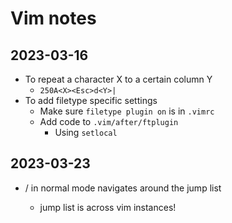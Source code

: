 # Vim notes

## 2023-03-16
- To repeat a character X to a certain column Y
  - `250A<X><Esc>d<Y>|`
- To add filetype specific settings
    - Make sure `filetype plugin on` is in `.vimrc`
    - Add code to `.vim/after/ftplugin`
        - Using `setlocal`

## 2023-03-23
- <C-o>/<C-i> in normal mode navigates around the jump list
    - jump list is across vim instances!
